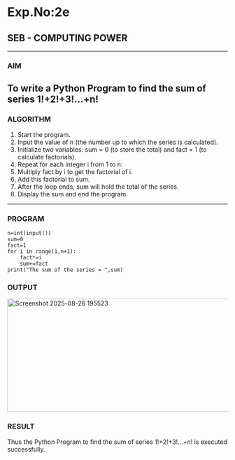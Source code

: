 # Exp.No:2e  
## SEB - COMPUTING POWER

---

### AIM  
To write a Python Program to find the sum of series 1!+2!+3!...+n!
---

### ALGORITHM

1. Start the program.
2. Input the value of n (the number up to which the series is calculated).
3. Initialize two variables: sum = 0 (to store the total) and fact = 1 (to calculate factorials).
4. Repeat for each integer i from 1 to n:
5. Multiply fact by i to get the factorial of i.
6. Add this factorial to sum.
7. After the loop ends, sum will hold the total of the series.
8. Display the sum and end the program.

---

### PROGRAM

```
n=int(input())
sum=0
fact=1
for i in range(1,n+1):
    fact*=i
    sum+=fact
print("The sum of the series = ",sum)

```
### OUTPUT
<img width="953" height="259" alt="Screenshot 2025-08-26 195523" src="https://github.com/user-attachments/assets/113cae3a-d387-4c1d-bd54-392bdc0e900e" />

### RESULT
Thus the Python Program to find the sum of series 1!+2!+3!...+n! is executed successfully.
